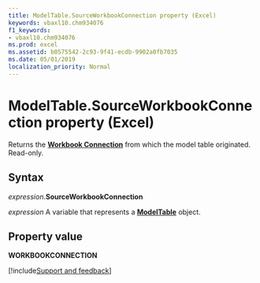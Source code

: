 ```yaml
---
title: ModelTable.SourceWorkbookConnection property (Excel)
keywords: vbaxl10.chm934076
f1_keywords:
- vbaxl10.chm934076
ms.prod: excel
ms.assetid: b0575542-2c93-9f41-ecdb-9902a0fb7035
ms.date: 05/01/2019
localization_priority: Normal
---
```



# ModelTable.SourceWorkbookConnection property (Excel)

Returns the **[Workbook Connection](excel.workbookconnection.md)** from which the model table originated. Read-only. 


## Syntax

_expression_.**SourceWorkbookConnection**

_expression_ A variable that represents a **[ModelTable](Excel.modeltable.md)** object.


## Property value

**WORKBOOKCONNECTION**




[!include[Support and feedback](~/includes/feedback-boilerplate.md)]
